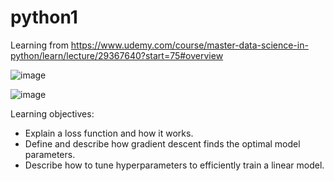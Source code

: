 # python1
Learning from https://www.udemy.com/course/master-data-science-in-python/learn/lecture/29367640?start=75#overview


![image](https://github.com/user-attachments/assets/623e4b9f-743b-4515-979f-6a3bad556731)


![image](https://github.com/user-attachments/assets/5f126332-594b-4513-b0f1-9e851c4d10da)

Learning objectives:
- Explain a loss function and how it works.
- Define and describe how gradient descent finds the optimal model parameters.
- Describe how to tune hyperparameters to efficiently train a linear model.
